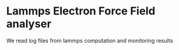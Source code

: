 # Lammps Electron Force Field analyser
We read log files from lammps computation and monitoring results
